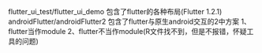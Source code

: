 flutter_ui_test/flutter_ui_demo
包含了flutter的各种布局(Flutter 1.2.1)
androidFlutter/androidFlutter2
包含了flutter与原生android交互的2中方案
1、flutter当作module
2、flutter不当作module(R文件找不到，但是不报错，怀疑工具的问题)
